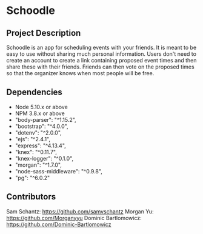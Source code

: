 # Schoodle

## Project Description

Schoodle is an app for scheduling events with your friends. It is meant to be easy to use without sharing much personal information. Users don't need to create an account to create a link containing proposed event times and then share these with their friends. Friends can then vote on the proposed times so that the organizer knows when most people will be free.

## Dependencies

- Node 5.10.x or above
- NPM 3.8.x or above
- "body-parser": "^1.15.2",
- "bootstrap": "^4.0.0",
- "dotenv": "^2.0.0",
- "ejs": "^2.4.1",
- "express": "^4.13.4",
- "knex": "^0.11.7",
- "knex-logger": "^0.1.0",
- "morgan": "^1.7.0",
- "node-sass-middleware": "^0.9.8",
- "pg": "^6.0.2"

## Contributors

Sam Schantz: https://github.com/samvschantz
Morgan Yu: https://github.com/Morganyyu
Dominic Bartlomowicz: https://github.com/Dominic-Bartlomowicz
